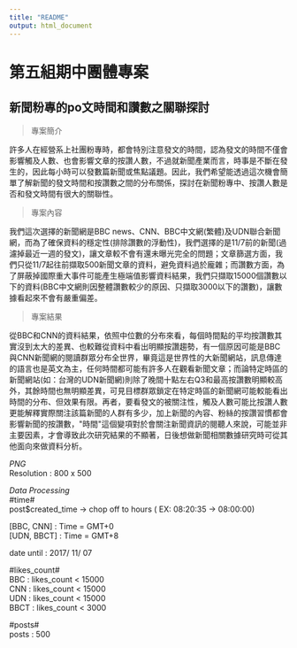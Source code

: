 ```yaml
---
title: "README"
output: html_document
---
```


# 第五組期中團體專案

## 新聞粉專的po文時間和讚數之關聯探討

>專案簡介

許多人在經營系上社團粉專時，都會特別注意發文的時間，認為發文的時間不僅會影響觸及人數、也會影響文章的按讚人數，不過就新聞產業而言，時事是不斷在發生的，因此每小時可以發數篇新聞或焦點議題。因此，我們希望能透過這次機會簡單了解新聞的發文時間和按讚數之間的分布關係，探討在新聞粉專中、按讚人數是否和發文時間有很大的關聯性。

>專案內容

我們這次選擇的新聞網是BBC news、CNN、BBC中文網(繁體)及UDN聯合新聞網，而為了確保資料的穩定性(排除讚數的浮動性)，我們選擇的是11/7前的新聞(過濾掉最近一週的發文)，讓文章較不會有還未曝光完全的問題；文章篩選方面，我們只從11/7起往前擷取500新聞文章的資料，避免資料過於龐雜；而讚數方面，為了屏蔽掉國際重大事件可能產生極端值影響資料結果，我們只擷取15000個讚數以下的資料(BBC中文網則因整體讚數較少的原因、只擷取3000以下的讚數)，讓數據看起來不會有嚴重偏差。

>專案結果

從BBC和CNN的資料結果，依照中位數的分布來看，每個時間點的平均按讚數其實沒到太大的差異、也較難從資料中看出明顯按讚趨勢，有一個原因可能是BBC與CNN新聞網的閱讀群眾分布全世界，畢竟這是世界性的大新聞網站，訊息傳達的語言也是英文為主，任何時間都可能有許多人在觀看新聞文章；而論特定時區的新聞網站(如：台灣的UDN新聞網)則除了晚間十點左右Q3和最高按讚數明顯較高外，其餘時間也無明顯差異，可見目標群眾鎖定在特定時區的新聞網可能較能看出時間的分布、但效果有限。再者，要看發文的被關注性，觸及人數可能比按讚人數更能解釋實際關注該篇新聞的人群有多少，加上新聞的內容、粉絲的按讚習慣都會影響新聞的按讚數，"時間"這個變項對於會關注新聞資訊的閱聽人來說，可能並非主要因素，才會導致此次研究結果的不顯著，日後想做新聞相關數據研究時可從其他面向來做資料分析。



*PNG*  
  Resolution : 800 x 500
  
  
*Data Processing*  
  #time#  
  post$created_time -> chop off to hours ( EX: 08:20:35 -> 08:00:00)  
  

  [BBC, CNN] : Time = GMT+0  
  [UDN, BBCT] : Time = GMT+8  
    
  date until : 2017/ 11/ 07  
    
  #likes_count#  
  BBC : likes_count < 15000  
  CNN : likes_count < 15000  
  UDN : likes_count < 15000  
  BBCT : likes_count < 3000  
    
    
  #posts#  
  posts : 500  
